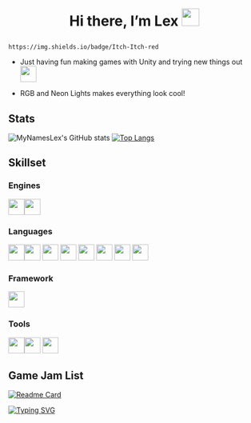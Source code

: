 # <p align="center"> Hi there, I’m Lex <img src="https://media.giphy.com/media/hvRJCLFzcasrR4ia7z/giphy.gif" width="35px"></p>

`https://img.shields.io/badge/Itch-Itch-red`

- Just having fun making games with Unity and trying new things out <img height="32" width="32" src="https://unpkg.com/simple-icons@v5/icons/unity.svg" />

- RGB and Neon Lights makes everything look cool!

## Stats

![MyNamesLex's GitHub stats](https://github-readme-stats.vercel.app/api?username=MyNamesLex&theme=algolia&show_icons=true&hide=prs)
[![Top Langs](https://github-readme-stats.vercel.app/api/top-langs/?username=MyNamesLex&layout=compact&&hide=shaderlab,asp.net,cython,hlsl&theme=algolia&langs_count=6)](https://github.com/anuraghazra/github-readme-stats)

## Skillset
### Engines
<img height="32" width="32" src="https://unpkg.com/simple-icons@v5/icons/unity.svg" /><img height="32" width="32" src="https://unpkg.com/simple-icons@v5/icons/renpy.svg" />
### Languages
<img height="32" width="32" src="https://unpkg.com/simple-icons@v5/icons/cplusplus.svg" /><img height="32" width="32" src="https://unpkg.com/simple-icons@v5/icons/csharp.svg" />
<img height="32" width="32" src="https://unpkg.com/simple-icons@v5/icons/python.svg" />
<img height="32" width="32" src="https://unpkg.com/simple-icons@v5/icons/csswizardry.svg" />
<img height="32" width="32" src="https://unpkg.com/simple-icons@v5/icons/html5.svg" />
<img height="32" width="32" src="https://unpkg.com/simple-icons@v5/icons/lua.svg" />
<img height="32" width="32" src="https://unpkg.com/simple-icons@v5/icons/javascript.svg" />
<img height="32" width="32" src="https://unpkg.com/simple-icons@v5/icons/processingfoundation.svg" />
### Framework
<img height="32" width="32" src="https://unpkg.com/simple-icons@v5/icons/dotnet.svg" />

### Tools
<img height="32" width="32" src="https://unpkg.com/simple-icons@v5/icons/blender.svg" /><img height="32" width="32" src="https://unpkg.com/simple-icons@v5/icons/audacity.svg" />
<img height="32" width="32" src="https://unpkg.com/simple-icons@v5/icons/gimp.svg" />
## Game Jam List

[![Readme Card](https://github-readme-stats.vercel.app/api/pin/?username=mynameslex&repo=all-jam-games&show_owner=true&theme=algolia)](https://github.com/mynameslex/All-Jam-Games)

[![Typing SVG](https://readme-typing-svg.herokuapp.com/?lines=Unity+Is+Fun)](https://git.io/typing-svg)
